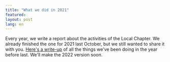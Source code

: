 ```yaml
---
title: "What we did in 2021"
featured:
layout: post
lang: en
---
```


Every year, we write a report about the activities of the Local Chapter. We already finished the one for 2021 last October, but we still wanted to share it with you. [Here's a write-up](https://github.com/osmbe/working-group-bylaws/blob/master/annual-report/2021.md) of all the things we've been doing in the year before last. We'll make the 2022 version soon.
